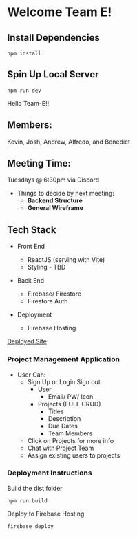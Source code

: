 # Welcome Team E!

## Install Dependencies

```
npm install
```

## Spin Up Local Server

```
npm run dev
```

<!-- Alfredo -->

Hello Team-E!!

## Members:

Kevin, Josh, Andrew, Alfredo, and Benedict

## Meeting Time:

Tuesdays @ 6:30pm via Discord

- Things to decide by next meeting:
  - **Backend Structure**
  - **General Wireframe**

## Tech Stack

- Front End

  - ReactJS (serving with Vite)
  - Styling - TBD

- Back End

  - Firebase/ Firestore
  - Firestore Auth

- Deployment
  - Firebase Hosting

[Deployed Site](https://project-manager-a1379.web.app/)

### Project Management Application

- User Can:
  - Sign Up or Login Sign out
    - User
      - Email/ PW/ Icon
    - Projects (FULL CRUD)
      - Titles
      - Description
      - Due Dates
      - Team Members
  - Click on Projects for more info
  - Chat with Project Team
  - Assign existing users to projects

### Deployment Instructions

Build the dist folder

```
npm run build
```

Deploy to Firebase Hosting

```
firebase deploy
```

